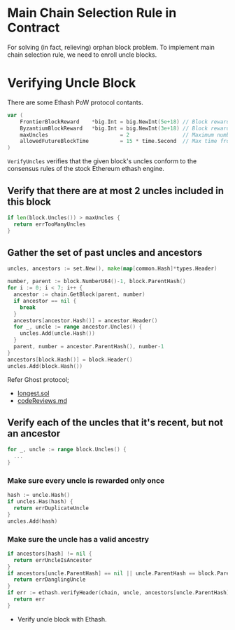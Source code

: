 # Main Chain Selection Rule in Contract
For solving (in fact, relieving) orphan block problem.
To implement main chain selection rule, we need to enroll uncle blocks.

# Verifying Uncle Block

There are some Ethash PoW protocol contants.
```go
var (
	FrontierBlockReward    *big.Int = big.NewInt(5e+18) // Block reward in wei for successfully mining a block
	ByzantiumBlockReward   *big.Int = big.NewInt(3e+18) // Block reward in wei for successfully mining a block upward from Byzantium
	maxUncles                       = 2                 // Maximum number of uncles allowed in a single block
	allowedFutureBlockTime          = 15 * time.Second  // Max time from current time allowed for blocks, before they're considered future blocks
)
```

`VerifyUncles` verifies that the given block's uncles conform to the consensus rules of the stock Ethereum ethash engine.

## Verify that there are at most 2 uncles included in this block

```go
if len(block.Uncles()) > maxUncles {
  return errTooManyUncles
}
```

## Gather the set of past uncles and ancestors

```go
uncles, ancestors := set.New(), make(map[common.Hash]*types.Header)

number, parent := block.NumberU64()-1, block.ParentHash()
for i := 0; i < 7; i++ {
  ancestor := chain.GetBlock(parent, number)
  if ancestor == nil {
    break
  }
  ancestors[ancestor.Hash()] = ancestor.Header()
  for _, uncle := range ancestor.Uncles() {
    uncles.Add(uncle.Hash())
  }
  parent, number = ancestor.ParentHash(), number-1
}
ancestors[block.Hash()] = block.Header()
uncles.Add(block.Hash())
```

Refer Ghost protocol;

* [longest.sol](https://github.com/twodude/eth-ghost-sol/blob/master/contracts/longest.sol)
* [codeReviews.md](https://github.com/twodude/eth-ghost-sol/blob/master/codeReviews.md)

## Verify each of the uncles that it's recent, but not an ancestor

```go
for _, uncle := range block.Uncles() {
  ...
}
```

### Make sure every uncle is rewarded only once
  
```go
hash := uncle.Hash()
if uncles.Has(hash) {
  return errDuplicateUncle
}
uncles.Add(hash)
```

### Make sure the uncle has a valid ancestry
```go
if ancestors[hash] != nil {
  return errUncleIsAncestor
}
if ancestors[uncle.ParentHash] == nil || uncle.ParentHash == block.ParentHash() {
  return errDanglingUncle
}
if err := ethash.verifyHeader(chain, uncle, ancestors[uncle.ParentHash], true, true); err != nil {
  return err
}
```

* Verify uncle block with Ethash.
